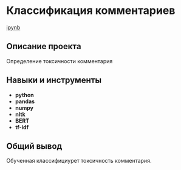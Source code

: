 # Классификация комментариев

[ipynb]([https://clck.ru/355ob5](https://github.com/leluhu/Portfolio/blob/main/%D0%9A%D0%BB%D0%B0%D1%81%D1%81%D0%B8%D1%84%D0%B8%D0%BA%D0%B0%D1%86%D0%B8%D1%8F%20%D0%BA%D0%BE%D0%BC%D0%BC%D0%B5%D0%BD%D1%82%D0%B0%D1%80%D0%B8%D0%B5%D0%B2/%D0%9A%D0%BB%D0%B0%D1%81%D1%81%D0%B8%D1%84%D0%B8%D0%BA%D0%B0%D1%86%D0%B8%D1%8F%20%D0%BA%D0%BE%D0%BC%D0%BC%D0%B5%D0%BD%D1%82%D0%B0%D1%80%D0%B8%D0%B5%D0%B2.ipynb))

## Описание проекта

Определение токсичности комментария

## Навыки и инструменты

- **python**
- **pandas**
- **numpy**
- **nltk**
- **BERT**
- **tf-idf**


## 

## Общий вывод

Обученная классифициурет токсичность комментария. 


